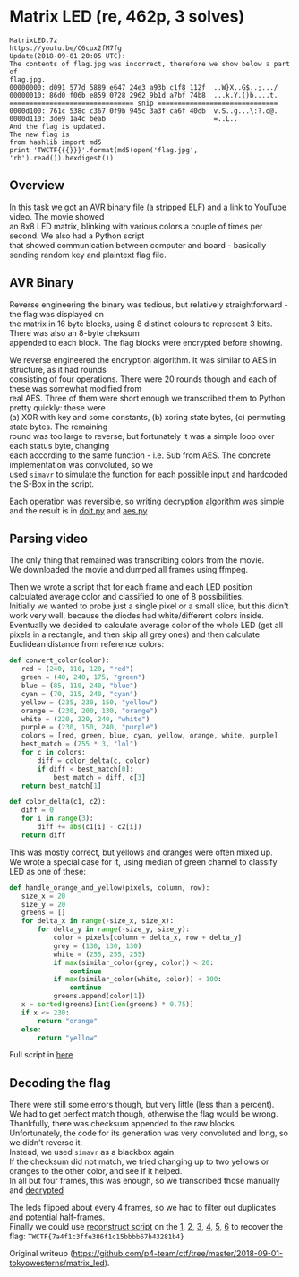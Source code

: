 # Matrix LED (re, 462p, 3 solves)

```  
MatrixLED.7z  
https://youtu.be/C6cux2fM7fg  
Update(2018-09-01 20:05 UTC):  
The contents of flag.jpg was incorrect, therefore we show below a part of
flag.jpg.  
00000000: d091 577d 5889 e647 24e3 a93b c1f8 112f  ..W}X..G$..;.../  
00000010: 86d0 f06b e859 0728 2962 9b1d a7bf 74b8  ...k.Y.()b....t.  
=============================== snip ==============================  
0000d100: 761c 538c c367 0f9b 945c 3a3f ca6f 40db  v.S..g...\:?.o@.  
0000d110: 3de9 1a4c beab                           =..L..  
And the flag is updated.  
The new flag is  
from hashlib import md5  
print 'TWCTF{{{}}}'.format(md5(open('flag.jpg', 'rb').read()).hexdigest())  
```

## Overview

In this task we got an AVR binary file (a stripped ELF) and a link to YouTube
video. The movie showed  
an 8x8 LED matrix, blinking with various colors a couple of times per second.
We also had a Python script  
that showed communication between computer and board - basically sending
random key and plaintext flag file.

## AVR Binary

Reverse engineering the binary was tedious, but relatively straightforward -
the flag was displayed on  
the matrix in 16 byte blocks, using 8 distinct colours to represent 3 bits.
There was also an 8-byte cheksum  
appended to each block. The flag blocks were encrypted before showing.

We reverse engineered the encryption algorithm. It was similar to AES in
structure, as it had rounds  
consisting of four operations. There were 20 rounds though and each of these
was somewhat modified from  
real AES. Three of them were short enough we transcribed them to Python pretty
quickly: these were  
(a) XOR with key and some constants, (b) xoring state bytes, (c) permuting
state bytes. The remaining  
round was too large to reverse, but fortunately it was a simple loop over each
status byte, changing  
each according to the same function - i.e. Sub from AES. The concrete
implementation was convoluted, so we  
used `simavr` to simulate the function for each possible input and hardcoded
the S-Box in the script.

Each operation was reversible, so writing decryption algorithm was simple and
the result is in [doit.py](doitp.py) and [aes.py](aes.py)

## Parsing video

The only thing that remained was transcribing colors from the movie.  
We downloaded the movie and dumped all frames using ffmpeg.

Then we wrote a script that for each frame and each LED position calculated
average color and classified to one of 8 possibilities.  
Initially we wanted to probe just a single pixel or a small slice, but this
didn't work very well, because the diodes had white/different colors inside.  
Eventually we decided to calculate average color of the whole LED (get all
pixels in a rectangle, and then skip all grey ones) and then calculate
Euclidean distance from reference colors:

```python  
def convert_color(color):  
   red = (240, 110, 120, "red")  
   green = (40, 240, 175, "green")  
   blue = (85, 110, 240, "blue")  
   cyan = (70, 215, 240, "cyan")  
   yellow = (235, 230, 150, "yellow")  
   orange = (230, 200, 130, "orange")  
   white = (220, 220, 240, "white")  
   purple = (230, 150, 240, "purple")  
   colors = [red, green, blue, cyan, yellow, orange, white, purple]  
   best_match = (255 * 3, "lol")  
   for c in colors:  
       diff = color_delta(c, color)  
       if diff < best_match[0]:  
           best_match = diff, c[3]  
   return best_match[1]

def color_delta(c1, c2):  
   diff = 0  
   for i in range(3):  
       diff += abs(c1[i] - c2[i])  
   return diff  
```

This was mostly correct, but yellows and oranges were often mixed up.  
We wrote a special case for it, using median of green channel to classify LED
as one of these:

```python  
def handle_orange_and_yellow(pixels, column, row):  
   size_x = 20  
   size_y = 20  
   greens = []  
   for delta_x in range(-size_x, size_x):  
       for delta_y in range(-size_y, size_y):  
           color = pixels[column + delta_x, row + delta_y]  
           grey = (130, 130, 130)  
           white = (255, 255, 255)  
           if max(similar_color(grey, color)) < 20:  
               continue  
           if max(similar_color(white, color)) < 100:  
               continue  
           greens.append(color[1])  
   x = sorted(greens)[int(len(greens) * 0.75)]  
   if x <= 230:  
       return "orange"  
   else:  
       return "yellow"  
```

Full script in [here](shal.py)

## Decoding the flag

There were still some errors though, but very little (less than a percent).  
We had to get perfect match though, otherwise the flag would be wrong.  
Thankfully, there was checksum appended to the raw blocks.  
Unfortunately, the code for its generation was very convoluted and long, so we
didn't reverse it.  
Instead, we used `simavr` as a blackbox again.  
If the checksum did not match, we tried changing up to two yellows or oranges
to the other color, and see if it helped.  
In all but four frames, this was enough, so we transcribed those manually and
[decrypted](outfix.txt)

The leds flipped about every 4 frames, so we had to filter out duplicates and
potential half-frames.  
Finally we could use [reconstruct script](reconstruct.py) on the
[1](out0-3000.txt), [2](out3000-6000.txt), [3](out6000-9000.txt),
[4](out9000-12000.txt), [5](out12000-15000.txt), [6](outfix.txt) to recover
the flag: `TWCTF{7a4f1c3ffe386f1c15bbbb67b43281b4}`  

Original writeup
(https://github.com/p4-team/ctf/tree/master/2018-09-01-tokyowesterns/matrix_led).